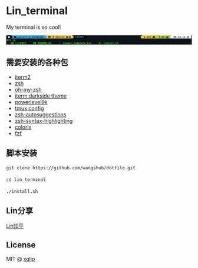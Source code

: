 # Lin_terminal

My terminal is so cool!

![image-20190503005709954](image-20190503005709954.png)

## 需要安装的各种包

- [iterm2](https://www.iterm2.com/)
- [zsh](https://github.com/robbyrussell/oh-my-zsh/wiki/Installing-ZSH)
- [oh-my-zsh](https://ohmyz.sh/)
- [iterm darkside theme](https://github.com/mbadolato/iTerm2-Color-Schemes/tree/master/schemes)
- [powerlevel9k](https://github.com/bhilburn/powerlevel9k)
- [tmux config](https://github.com/samoshkin/tmux-config)
- [zsh-autosuggestions](https://github.com/zsh-users/zsh-autosuggestions)
- [zsh-syntax-highlighting](https://github.com/zsh-users/zsh-syntax-highlighting)
- [colorls](https://github.com/athityakumar/colorls)
- [fzf](https://github.com/junegunn/fzf)

## 脚本安装

```shell
git clone https://github.com/wangshub/dotfile.git

cd lin_terminal

./install.sh
```

## Lin分享
[Lin知乎](https://zhuanlan.zhihu.com/everyday-lin)

## License

MIT @ [xqlip](https://github.com/xqlip)
